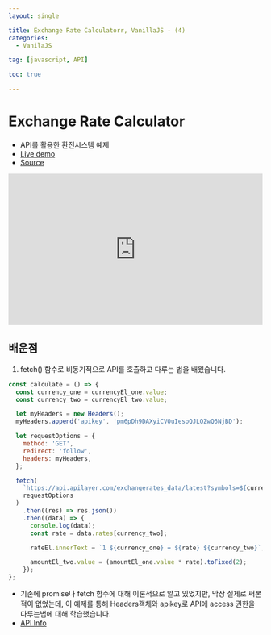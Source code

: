 ```yaml
---
layout: single

title: Exchange Rate Calculatorr, VanillaJS - (4)
categories:
  - VanilaJS

tag: [javascript, API]

toc: true

---
```


# Exchange Rate Calculator

- API를 활용한 환전시스템 예제
- <a href = 'https://codepen.io/kim7720/pen/bGLWGxZ'>Live demo</a>
- <a href = 'https://github.com/bo-oseng/vanilla_javascript_pratice_projects/tree/main/Exchange%20Rate%20Calculator'>Source</a>
<iframe height="300" style="width: 100%;" scrolling="no" title="Exchange Rate Calculator" src="https://codepen.io/kim7720/embed/bGLWGxZ?default-tab=html%2Cresult" frameborder="no" loading="lazy" allowtransparency="true" allowfullscreen="true">
  See the Pen <a href="https://codepen.io/kim7720/pen/bGLWGxZ">
  Exchange Rate Calculator</a> by KimBosung (<a href="https://codepen.io/kim7720">@kim7720</a>)
  on <a href="https://codepen.io">CodePen</a>.
</iframe>

## 배운점

1. fetch() 함수로 비동기적으로 API를 호출하고 다루는 법을 배웠습니다.

```javascript
const calculate = () => {
  const currency_one = currencyEl_one.value;
  const currency_two = currencyEl_two.value;

  let myHeaders = new Headers();
  myHeaders.append('apikey', 'pm6pDh9DAXyiCVOuIesoQJLQZwQ6NjBD');

  let requestOptions = {
    method: 'GET',
    redirect: 'follow',
    headers: myHeaders,
  };

  fetch(
    `https://api.apilayer.com/exchangerates_data/latest?symbols=${currency_two}&base=${currency_one}`,
    requestOptions
  )
    .then((res) => res.json())
    .then((data) => {
      console.log(data);
      const rate = data.rates[currency_two];

      rateEl.innerText = `1 ${currency_one} = ${rate} ${currency_two}`;

      amountEl_two.value = (amountEl_one.value * rate).toFixed(2);
    });
};
```

- 기존에 promise나 fetch 함수에 대해 이론적으로 알고 있었지만, 막상 실제로 써본적이 없었는데, 이 예제를 통해 Headers객체와 apikey로 API에 access 권한을 다루는법에 대해 학습했습니다.
- <a href='https://apilayer.com/marketplace/description/exchangerates_data-api?preview=true#details-tab'>API Info</a>
